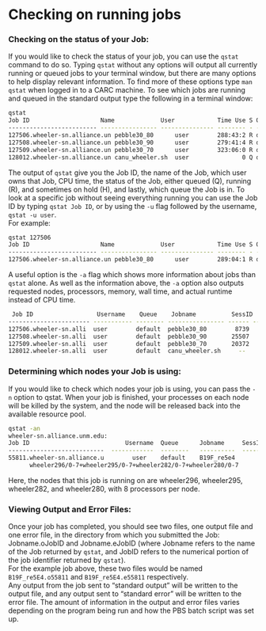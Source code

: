# Checking on running jobs
### Checking on the status of your Job:
If you would like to check the status of your job, you can use the `qstat` command to do so. Typing `qstat` without any options will output all currently running or queued jobs to your terminal window, but there are many options to help display relevant information. To find more of these options type `man qstat` when logged in to a CARC machine. To see which jobs are running and queued in the standard output type the following in a terminal window:

```bash
qstat
Job ID                    Name             User            Time Use S Queue
------------------------- ---------------- --------------- -------- - -----
127506.wheeler-sn.alliance.un pebble30_80      user        288:43:2 R default
127508.wheeler-sn.alliance.un pebble30_90      user        279:41:4 R default
127509.wheeler-sn.alliance.un pebble30_70      user        323:06:0 R default
128012.wheeler-sn.alliance.un canu_wheeler.sh  user               0 Q default
```

The output of `qstat` give you the Job ID, the name of the Job, which user owns that Job, CPU time, the status of the Job, either queued (Q), running (R), and sometimes on hold (H), and lastly, which queue the Job is in. To look at a specific job without seeing everything running you can use the Job ID by typing `qstat Job ID`, or by using the `-u` flag followed by the username, `qstat -u user`.  
For example:

```bash
qstat 127506
Job ID                    Name             User            Time Use S Queue
------------------------- ---------------- --------------- -------- - -----
127506.wheeler-sn.alliance.un pebble30_80      user        289:04:1 R default
```
 
 A useful option is the `-a` flag which shows more information about jobs than `qstat` alone. As well as the information above, the `-a` option also outputs requested nodes, processors, memory, wall time, and actual runtime instead of CPU time. 
 
```bash
 Job ID                  Username    Queue    Jobname          SessID  NDS   TSK   Memory      Time    S   Time
----------------------- ----------- -------- ---------------- ------ ----- ------ --------- --------- - ---------
127506.wheeler-sn.alli  user        default  pebble30_80        8739     1      8       --  240:00:00 R 229:13:18
127508.wheeler-sn.alli  user        default  pebble30_90       25507     1      8       --  240:00:00 R 229:09:10
127509.wheeler-sn.alli  user        default  pebble30_70       20372     1      8       --  240:00:00 R 229:08:46
128012.wheeler-sn.alli  user        default  canu_wheeler.sh     --      1      8      64gb  24:00:00 Q

```



### Determining which nodes your Job is using:
If you would like to check which nodes your job is using, you can pass the `-n` option to qstat. When your job is finished, your processes on each node will be killed by the system, and the node will be released back into the available resource pool.

```bash
qstat -an
wheeler-sn.alliance.unm.edu:                                                                                                                            
Job ID                           Username  Queue      Jobname     SessID   NDS  TSK  Memory   Time        S  Time
---------------------------  ------------  --------   ----------  -------  ---  ---  ------  --------    --  --------
55811.wheeler-sn.alliance.u        user    default    B19F_re5e4        0    4   32     - -  48:00:00     R  47:30:42
      wheeler296/0-7+wheeler295/0-7+wheeler282/0-7+wheeler280/0-7
```
Here,  the nodes that this job is running on are wheeler296, wheeler295, wheeler282, and wheeler280, with 8 processors per node.
 
### Viewing Output and Error Files:
Once your job has completed, you should see two files, one output file and one error file, in the directory from which you submitted the Job: Jobname.oJobID and Jobname.eJobID (where Jobname refers to the name of the Job returned by `qstat`, and JobID refers to the numerical portion of the job identifier returned by `qstat`).  
For the example job above, these two files would be named `B19F_re5E4.o55811` and `B19F_re5E4.e55811` respectively.  
Any output from the job sent to “standard output” will be written to the output file, and any output sent to “standard error” will be written to the error file. The amount of information in the output and error files varies depending on the program being run and how the PBS batch script was set up. 

